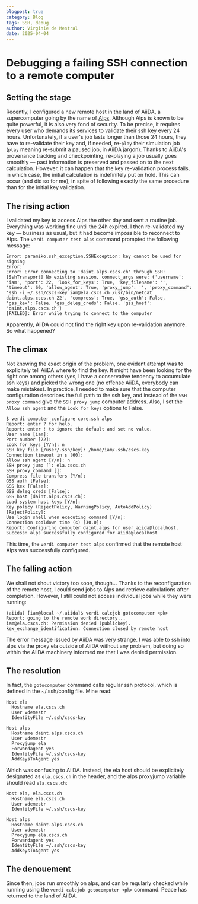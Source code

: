 ```yaml
---
blogpost: true
category: Blog
tags: SSH, debug
author: Virginie de Mestral
date: 2025-04-04
---
```


# Debugging a failing SSH connection to a remote computer
<!-- (and bring peace back to the land of AiiDA) -->

## Setting the stage

Recently, I configured a new remote host in the land of AiiDA, a supercomputer going by the name of [Alps](https://www.cscs.ch/computers/alps).
Although Alps is known to be quite powerful, it is also very fond of security.
To be precise, it requires every user who demands its services to validate their ssh key every 24 hours.
Unfortunately, if a user's job lasts longer than those 24 hours, they have to re-validate their key and, if needed, re-`play` their simulation job (`play` meaning re-submit a paused job, in AiiDA jargon).
Thanks to AiiDA's provenance tracking and checkpointing, re-playing a job usually goes smoothly — past information is preserved and passed on to the next calculation.
However, it can happen that the key re-validation process fails, in which case, the initial calculation is indefinitely put on hold.
This can occur (and did so for me), in spite of following exactly the same procedure than for the initial key validation.

## The rising action

I validated my key to access Alps the other day and sent a routine job.
Everything was working fine until the 24h expired.
I then re-validated my key — business as usual, but it had become impossible to reconnect to Alps.
The `verdi computer test alps` command prompted the following message:

```
Error: paramiko.ssh_exception.SSHException: key cannot be used for signing
Error:
Error: Error connecting to 'daint.alps.cscs.ch' through SSH: [SshTransport] No existing session, connect_args were: {'username': 'iam', 'port': 22, 'look_for_keys': True, 'key_filename': '', 'timeout': 60, 'allow_agent': True, 'proxy_jump': '', 'proxy_command': 'ssh -i ~/.ssh/cscs-key iam@ela.cscs.ch /usr/bin/netcat daint.alps.cscs.ch 22', 'compress': True, 'gss_auth': False, 'gss_kex': False, 'gss_deleg_creds': False, 'gss_host': 'daint.alps.cscs.ch'}
[FAILED]: Error while trying to connect to the computer
```
Apparently, AiiDA could not find the right key upon re-validation anymore.
So what happened?

## The climax

Not knowing the exact origin of the problem, one evident attempt was to explicitely tell AiiDA where to find the key.
It might have been looking for the right one among others (yes, I have a conservative tendency to accumulate ssh keys) and picked the wrong one (no offense AiiDA, everybody can make mistakes).
In practice, I needed to make sure that the computer configuration describes the full path to the ssh key, and instead of the `SSH proxy command` give the `SSH proxy jump` computer address.
Also, I set the `Allow ssh agent` and the `Look for keys` options to False.

```
$ verdi computer configure core.ssh alps
Report: enter ? for help.
Report: enter ! to ignore the default and set no value.
User name [iam]:
Port number [22]:
Look for keys [Y/n]: n
SSH key file [/user/.ssh/key]: /home/iam/.ssh/cscs-key
Connection timeout in s [60]:
Allow ssh agent [Y/n]: n
SSH proxy jump []: ela.cscs.ch
SSH proxy command []:
Compress file transfers [Y/n]:
GSS auth [False]:
GSS kex [False]:
GSS deleg_creds [False]:
GSS host [daint.alps.cscs.ch]:
Load system host keys [Y/n]:
Key policy (RejectPolicy, WarningPolicy, AutoAddPolicy) [RejectPolicy]:
Use login shell when executing command [Y/n]:
Connection cooldown time (s) [30.0]:
Report: Configuring computer daint.alps for user aiida@localhost.
Success: alps successfully configured for aiida@localhost
```
This time, the `verdi computer test alps` confirmed that the remote host Alps was successfully configured.

## The falling action

We shall not shout victory too soon, though...
Thanks to the reconfiguration of the remote host, I could send jobs to Alps and retrieve calculations after completion.
However, I still could not access individual jobs while they were running:

```
(aiida) [iam@local ~/.aiida]$ verdi calcjob gotocomputer <pk>
Report: going to the remote work directory...
iam@ela.cscs.ch: Permission denied (publickey).
kex_exchange_identification: Connection closed by remote host
```
The error message issued by AiiDA was very strange. I was able to ssh into alps via the proxy ela outside of AiiDA without any problem, but doing so within the AiiDA machinery informed me that I was denied permission.

## The resolution

In fact, the `gotocomputer` command calls regular ssh protocol, which is defined in the ~/.ssh/config file. Mine read:
```
Host ela
  Hostname ela.cscs.ch
  User vdemestr
  IdentityFile ~/.ssh/cscs-key

Host alps
  Hostname daint.alps.cscs.ch
  User vdemestr
  Proxyjump ela
  Forwardagent yes
  IdentityFile ~/.ssh/cscs-key
  AddKeysToAgent yes
```
Which was confusing to AiiDA. Instead, the ela host should be explicitely designated as `ela.cscs.ch` in the header, and the alps proxyjump variable should read `ela.cscs.ch`:
```
Host ela, ela.cscs.ch
  Hostname ela.cscs.ch
  User vdemestr
  IdentityFile ~/.ssh/cscs-key

Host alps
  Hostname daint.alps.cscs.ch
  User vdemestr
  Proxyjump ela.cscs.ch
  Forwardagent yes
  IdentityFile ~/.ssh/cscs-key
  AddKeysToAgent yes
```

## The denouement

Since then, jobs run smoothly on alps, and can be regularly checked while running using the `verdi calcjob gotocomputer <pk>` command.
Peace has returned to the land of AiiDA.
